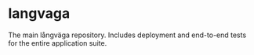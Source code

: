# langvaga
The main långväga repository. Includes deployment and end-to-end tests for the entire application suite.
